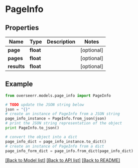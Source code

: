 # PageInfo


## Properties
Name | Type | Description | Notes
------------ | ------------- | ------------- | -------------
**page** | **float** |  | [optional] 
**pages** | **float** |  | [optional] 
**results** | **float** |  | [optional] 

## Example

```python
from overseerr.models.page_info import PageInfo

# TODO update the JSON string below
json = "{}"
# create an instance of PageInfo from a JSON string
page_info_instance = PageInfo.from_json(json)
# print the JSON string representation of the object
print PageInfo.to_json()

# convert the object into a dict
page_info_dict = page_info_instance.to_dict()
# create an instance of PageInfo from a dict
page_info_form_dict = page_info.from_dict(page_info_dict)
```
[[Back to Model list]](../README.md#documentation-for-models) [[Back to API list]](../README.md#documentation-for-api-endpoints) [[Back to README]](../README.md)


